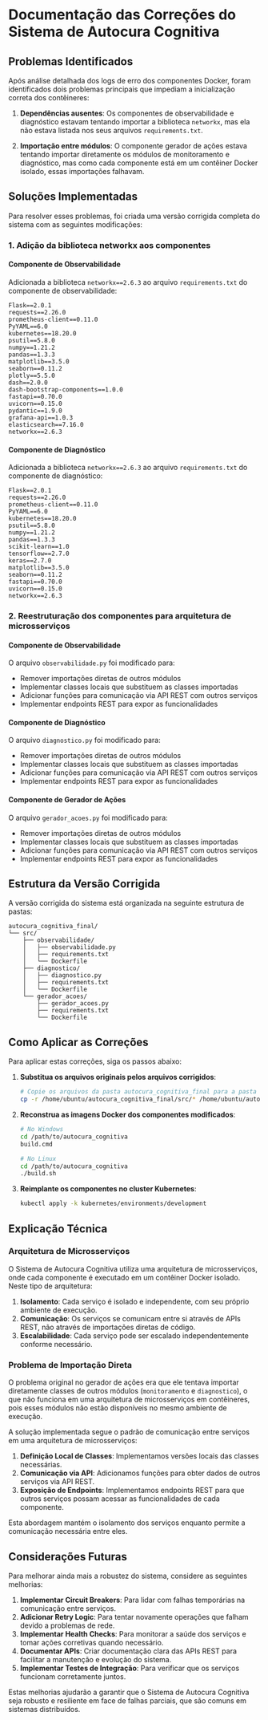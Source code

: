 # Documentação das Correções do Sistema de Autocura Cognitiva

## Problemas Identificados

Após análise detalhada dos logs de erro dos componentes Docker, foram identificados dois problemas principais que impediam a inicialização correta dos contêineres:

1. **Dependências ausentes**: Os componentes de observabilidade e diagnóstico estavam tentando importar a biblioteca `networkx`, mas ela não estava listada nos seus arquivos `requirements.txt`.

2. **Importação entre módulos**: O componente gerador de ações estava tentando importar diretamente os módulos de monitoramento e diagnóstico, mas como cada componente está em um contêiner Docker isolado, essas importações falhavam.

## Soluções Implementadas

Para resolver esses problemas, foi criada uma versão corrigida completa do sistema com as seguintes modificações:

### 1. Adição da biblioteca networkx aos componentes

#### Componente de Observabilidade

Adicionada a biblioteca `networkx==2.6.3` ao arquivo `requirements.txt` do componente de observabilidade:

```
Flask==2.0.1
requests==2.26.0
prometheus-client==0.11.0
PyYAML==6.0
kubernetes==18.20.0
psutil==5.8.0
numpy==1.21.2
pandas==1.3.3
matplotlib==3.5.0
seaborn==0.11.2
plotly==5.5.0
dash==2.0.0
dash-bootstrap-components==1.0.0
fastapi==0.70.0
uvicorn==0.15.0
pydantic==1.9.0
grafana-api==1.0.3
elasticsearch==7.16.0
networkx==2.6.3
```

#### Componente de Diagnóstico

Adicionada a biblioteca `networkx==2.6.3` ao arquivo `requirements.txt` do componente de diagnóstico:

```
Flask==2.0.1
requests==2.26.0
prometheus-client==0.11.0
PyYAML==6.0
kubernetes==18.20.0
psutil==5.8.0
numpy==1.21.2
pandas==1.3.3
scikit-learn==1.0
tensorflow==2.7.0
keras==2.7.0
matplotlib==3.5.0
seaborn==0.11.2
fastapi==0.70.0
uvicorn==0.15.0
networkx==2.6.3
```

### 2. Reestruturação dos componentes para arquitetura de microsserviços

#### Componente de Observabilidade

O arquivo `observabilidade.py` foi modificado para:
- Remover importações diretas de outros módulos
- Implementar classes locais que substituem as classes importadas
- Adicionar funções para comunicação via API REST com outros serviços
- Implementar endpoints REST para expor as funcionalidades

#### Componente de Diagnóstico

O arquivo `diagnostico.py` foi modificado para:
- Remover importações diretas de outros módulos
- Implementar classes locais que substituem as classes importadas
- Adicionar funções para comunicação via API REST com outros serviços
- Implementar endpoints REST para expor as funcionalidades

#### Componente de Gerador de Ações

O arquivo `gerador_acoes.py` foi modificado para:
- Remover importações diretas de outros módulos
- Implementar classes locais que substituem as classes importadas
- Adicionar funções para comunicação via API REST com outros serviços
- Implementar endpoints REST para expor as funcionalidades

## Estrutura da Versão Corrigida

A versão corrigida do sistema está organizada na seguinte estrutura de pastas:

```
autocura_cognitiva_final/
└── src/
    ├── observabilidade/
    │   ├── observabilidade.py
    │   ├── requirements.txt
    │   └── Dockerfile
    ├── diagnostico/
    │   ├── diagnostico.py
    │   ├── requirements.txt
    │   └── Dockerfile
    └── gerador_acoes/
        ├── gerador_acoes.py
        ├── requirements.txt
        └── Dockerfile
```

## Como Aplicar as Correções

Para aplicar estas correções, siga os passos abaixo:

1. **Substitua os arquivos originais pelos arquivos corrigidos**:
   ```bash
   # Copie os arquivos da pasta autocura_cognitiva_final para a pasta do projeto original
   cp -r /home/ubuntu/autocura_cognitiva_final/src/* /home/ubuntu/autocura_cognitiva/src/
   ```

2. **Reconstrua as imagens Docker dos componentes modificados**:
   ```bash
   # No Windows
   cd /path/to/autocura_cognitiva
   build.cmd

   # No Linux
   cd /path/to/autocura_cognitiva
   ./build.sh
   ```

3. **Reimplante os componentes no cluster Kubernetes**:
   ```bash
   kubectl apply -k kubernetes/environments/development
   ```

## Explicação Técnica

### Arquitetura de Microsserviços

O Sistema de Autocura Cognitiva utiliza uma arquitetura de microsserviços, onde cada componente é executado em um contêiner Docker isolado. Neste tipo de arquitetura:

1. **Isolamento**: Cada serviço é isolado e independente, com seu próprio ambiente de execução.
2. **Comunicação**: Os serviços se comunicam entre si através de APIs REST, não através de importações diretas de código.
3. **Escalabilidade**: Cada serviço pode ser escalado independentemente conforme necessário.

### Problema de Importação Direta

O problema original no gerador de ações era que ele tentava importar diretamente classes de outros módulos (`monitoramento` e `diagnostico`), o que não funciona em uma arquitetura de microsserviços em contêineres, pois esses módulos não estão disponíveis no mesmo ambiente de execução.

A solução implementada segue o padrão de comunicação entre serviços em uma arquitetura de microsserviços:

1. **Definição Local de Classes**: Implementamos versões locais das classes necessárias.
2. **Comunicação via API**: Adicionamos funções para obter dados de outros serviços via API REST.
3. **Exposição de Endpoints**: Implementamos endpoints REST para que outros serviços possam acessar as funcionalidades de cada componente.

Esta abordagem mantém o isolamento dos serviços enquanto permite a comunicação necessária entre eles.

## Considerações Futuras

Para melhorar ainda mais a robustez do sistema, considere as seguintes melhorias:

1. **Implementar Circuit Breakers**: Para lidar com falhas temporárias na comunicação entre serviços.
2. **Adicionar Retry Logic**: Para tentar novamente operações que falham devido a problemas de rede.
3. **Implementar Health Checks**: Para monitorar a saúde dos serviços e tomar ações corretivas quando necessário.
4. **Documentar APIs**: Criar documentação clara das APIs REST para facilitar a manutenção e evolução do sistema.
5. **Implementar Testes de Integração**: Para verificar que os serviços funcionam corretamente juntos.

Estas melhorias ajudarão a garantir que o Sistema de Autocura Cognitiva seja robusto e resiliente em face de falhas parciais, que são comuns em sistemas distribuídos.
